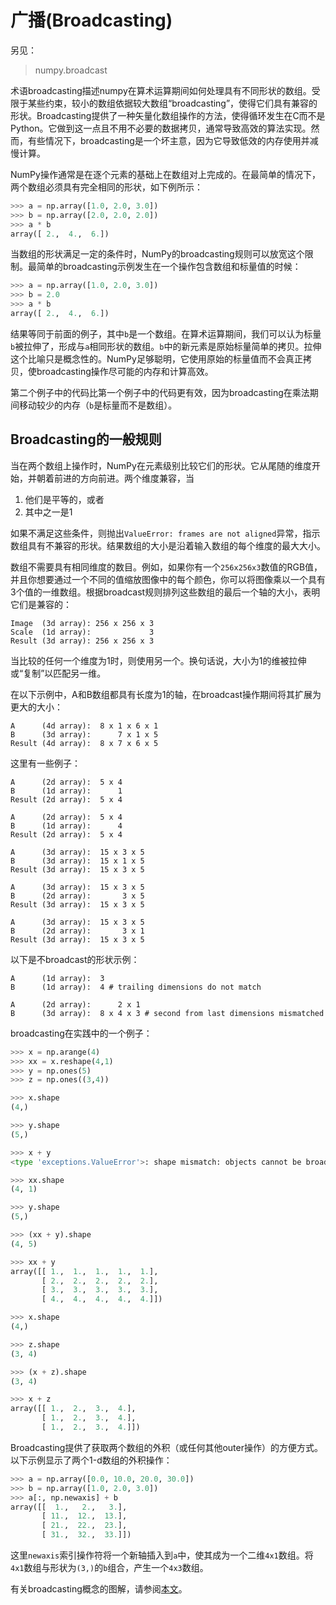 # 广播(Broadcasting)

另见：

> numpy.broadcast

术语broadcasting描述numpy在算术运算期间如何处理具有不同形状的数组。受限于某些约束，较小的数组依据较大数组“broadcasting”，使得它们具有兼容的形状。Broadcasting提供了一种矢量化数组操作的方法，使得循环发生在C而不是Python。它做到这一点且不用不必要的数据拷贝，通常导致高效的算法实现。然而，有些情况下，broadcasting是一个坏主意，因为它导致低效的内存使用并减慢计算。

NumPy操作通常是在逐个元素的基础上在数组对上完成的。在最简单的情况下，两个数组必须具有完全相同的形状，如下例所示：

```python
>>> a = np.array([1.0, 2.0, 3.0])
>>> b = np.array([2.0, 2.0, 2.0])
>>> a * b
array([ 2.,  4.,  6.])
```

当数组的形状满足一定的条件时，NumPy的broadcasting规则可以放宽这个限制。最简单的broadcasting示例发生在一个操作包含数组和标量值的时候：

```python
>>> a = np.array([1.0, 2.0, 3.0])
>>> b = 2.0
>>> a * b
array([ 2.,  4.,  6.])
```

结果等同于前面的例子，其中``b``是一个数组。在算术运算期间，我们可以认为标量``b``被拉伸了，形成与``a``相同形状的数组。``b``中的新元素是原始标量简单的拷贝。拉伸这个比喻只是概念性的。NumPy足够聪明，它使用原始的标量值而不会真正拷贝，使broadcasting操作尽可能的内存和计算高效。

第二个例子中的代码比第一个例子中的代码更有效，因为broadcasting在乘法期间移动较少的内存（``b``是标量而不是数组）。

## Broadcasting的一般规则

当在两个数组上操作时，NumPy在元素级别比较它们的形状。它从尾随的维度开始，并朝着前进的方向前进。两个维度兼容，当

1. 他们是平等的，或者
1. 其中之一是1

如果不满足这些条件，则抛出``ValueError: frames are not aligned``异常，指示数组具有不兼容的形状。结果数组的大小是沿着输入数组的每个维度的最大大小。

数组不需要具有相同维度的数目。例如，如果你有一个``256x256x3``数值的RGB值，并且你想要通过一个不同的值缩放图像中的每个颜色，你可以将图像乘以一个具有3个值的一维数组。根据broadcast规则排列这些数组的最后一个轴的大小，表明它们是兼容的：

```
Image  (3d array): 256 x 256 x 3
Scale  (1d array):             3
Result (3d array): 256 x 256 x 3
```

当比较的任何一个维度为1时，则使用另一个。换句话说，大小为1的维被拉伸或“复制”以匹配另一维。

在以下示例中，A和B数组都具有长度为1的轴，在broadcast操作期间将其扩展为更大的大小：

```
A      (4d array):  8 x 1 x 6 x 1
B      (3d array):      7 x 1 x 5
Result (4d array):  8 x 7 x 6 x 5
```

这里有一些例子：

```
A      (2d array):  5 x 4
B      (1d array):      1
Result (2d array):  5 x 4

A      (2d array):  5 x 4
B      (1d array):      4
Result (2d array):  5 x 4

A      (3d array):  15 x 3 x 5
B      (3d array):  15 x 1 x 5
Result (3d array):  15 x 3 x 5

A      (3d array):  15 x 3 x 5
B      (2d array):       3 x 5
Result (3d array):  15 x 3 x 5

A      (3d array):  15 x 3 x 5
B      (2d array):       3 x 1
Result (3d array):  15 x 3 x 5
```

以下是不broadcast的形状示例：

```
A      (1d array):  3
B      (1d array):  4 # trailing dimensions do not match

A      (2d array):      2 x 1
B      (3d array):  8 x 4 x 3 # second from last dimensions mismatched
```

broadcasting在实践中的一个例子：

```python
>>> x = np.arange(4)
>>> xx = x.reshape(4,1)
>>> y = np.ones(5)
>>> z = np.ones((3,4))

>>> x.shape
(4,)

>>> y.shape
(5,)

>>> x + y
<type 'exceptions.ValueError'>: shape mismatch: objects cannot be broadcast to a single shape

>>> xx.shape
(4, 1)

>>> y.shape
(5,)

>>> (xx + y).shape
(4, 5)

>>> xx + y
array([[ 1.,  1.,  1.,  1.,  1.],
       [ 2.,  2.,  2.,  2.,  2.],
       [ 3.,  3.,  3.,  3.,  3.],
       [ 4.,  4.,  4.,  4.,  4.]])

>>> x.shape
(4,)

>>> z.shape
(3, 4)

>>> (x + z).shape
(3, 4)

>>> x + z
array([[ 1.,  2.,  3.,  4.],
       [ 1.,  2.,  3.,  4.],
       [ 1.,  2.,  3.,  4.]])
```

Broadcasting提供了获取两个数组的外积（或任何其他outer操作）的方便方式。以下示例显示了两个1-d数组的外积操作：

```python
>>> a = np.array([0.0, 10.0, 20.0, 30.0])
>>> b = np.array([1.0, 2.0, 3.0])
>>> a[:, np.newaxis] + b
array([[  1.,   2.,   3.],
       [ 11.,  12.,  13.],
       [ 21.,  22.,  23.],
       [ 31.,  32.,  33.]])
```

这里``newaxis``索引操作符将一个新轴插入到``a``中，使其成为一个二维``4x1``数组。将``4x1``数组与形状为``(3,)``的``b``组合，产生一个``4x3``数组。

有关broadcasting概念的图解，请参阅[本文](#)。